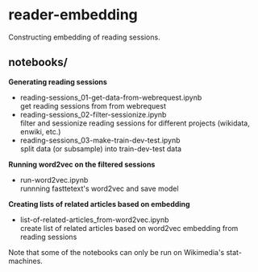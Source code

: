 # reader-embedding

Constructing embedding of reading sessions.

## notebooks/

**Generating reading sessions**
- reading-sessions_01-get-data-from-webrequest.ipynb  
  get reading sessions from from webrequest
- reading-sessions_02-filter-sessionize.ipynb  
  filter and sessionize reading sessions for different projects (wikidata, enwiki, etc.)
- reading-sessions_03-make-train-dev-test.ipynb  
  split data (or subsample) into train-dev-test data

**Running word2vec on the filtered sessions**
- run-word2vec.ipynb    
  runnning fasttetext's word2vec and save model

**Creating lists of related articles based on embedding**
- list-of-related-articles_from-word2vec.ipynb  
  create list of related articles based on word2vec embedding from reading sessions


Note that some of the notebooks can only be run on Wikimedia's stat-machines.

